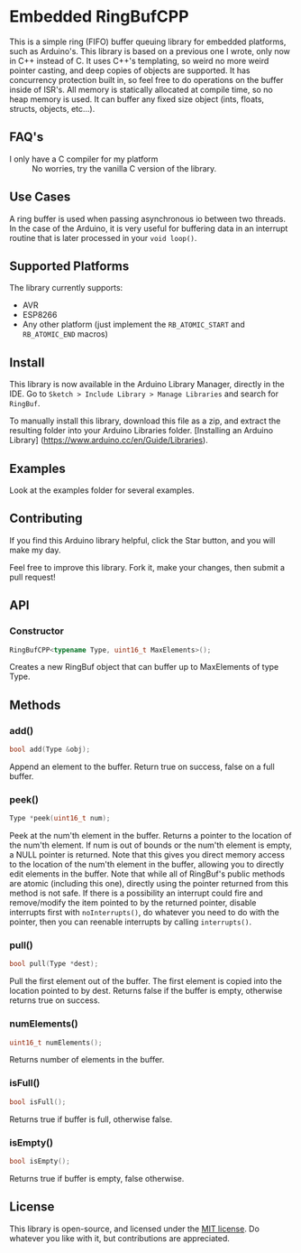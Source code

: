 # Embedded RingBufCPP

This is a simple ring (FIFO) buffer queuing library for embedded platforms, such as Arduino's. This library is based on a previous one I wrote, only now in C++ instead of C. It uses C++'s templating, so weird no more weird pointer casting, and deep copies of objects are supported. It has concurrency protection built in, so feel free to do operations
on the buffer inside of ISR's. All memory is statically allocated at compile time, so no heap memory is used. It can buffer any fixed size object (ints, floats, structs, objects, etc...).

## FAQ's
 <dl>
 <dt>I only have a C compiler for my platform</dt>
   <dd>No worries, try the vanilla C version of the library.</dd>
 </dl>


## Use Cases

A ring buffer is used when passing asynchronous io between two threads. In the case of the Arduino, it is very useful for buffering data in an interrupt routine that is later processed in your `void loop()`.

## Supported Platforms
The library currently supports:
- AVR
- ESP8266
- Any other platform (just implement the `RB_ATOMIC_START` and `RB_ATOMIC_END` macros)

## Install

This library is now available in the Arduino Library Manager, directly in the IDE. Go to `Sketch > Include Library > Manage Libraries` and search for `RingBuf`.

To manually install this library, download this file as a zip, and extract the resulting folder into your Arduino Libraries folder. [Installing an Arduino Library] (https://www.arduino.cc/en/Guide/Libraries).

## Examples

Look at the examples folder for several examples.

## Contributing

If you find this Arduino library helpful, click the Star button, and you will make my day.

Feel free to improve this library. Fork it, make your changes, then submit a pull request!

## API


### Constructor

```c++
RingBufCPP<typename Type, uint16_t MaxElements>();
```

Creates a new RingBuf object that can buffer up to MaxElements of type Type.


## Methods


### add()

```c++
bool add(Type &obj);
```

Append an element to the buffer. Return true on success, false on a full buffer.

### peek()

```c++
Type *peek(uint16_t num);
```

Peek at the num'th element in the buffer. Returns a pointer to the location of the num'th element. If num is out of bounds or the num'th element is empty, a NULL pointer is returned. Note that this gives you direct memory access to the location of the num'th element in the buffer, allowing you to directly edit elements in the buffer. Note that while all of RingBuf's public methods are atomic (including this one), directly using the pointer returned from this method is not safe. If there is a possibility an interrupt could fire and remove/modify the item pointed to by the returned pointer, disable interrupts first with `noInterrupts()`, do whatever you need to do with the pointer, then you can reenable interrupts by calling `interrupts()`.

### pull()

```c++
bool pull(Type *dest);
```

Pull the first element out of the buffer. The first element is copied into the location pointed to by dest. Returns false if the buffer is empty, otherwise returns true on success.


### numElements()
```c++
uint16_t numElements();
```

Returns number of elements in the buffer.

### isFull()
```c++
bool isFull();
```

Returns true if buffer is full, otherwise false.


### isEmpty()

```c++
bool isEmpty();
```

Returns true if buffer is empty, false otherwise.

## License

This library is open-source, and licensed under the [MIT license](http://opensource.org/licenses/MIT). Do whatever you like with it, but contributions are appreciated.
